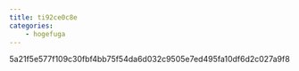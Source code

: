 ```yaml
---
title: ti92ce0c8e
categories:
    - hogefuga
---
```

5a21f5e577f109c30fbf4bb75f54da6d032c9505e7ed495fa10df6d2c027a9f8